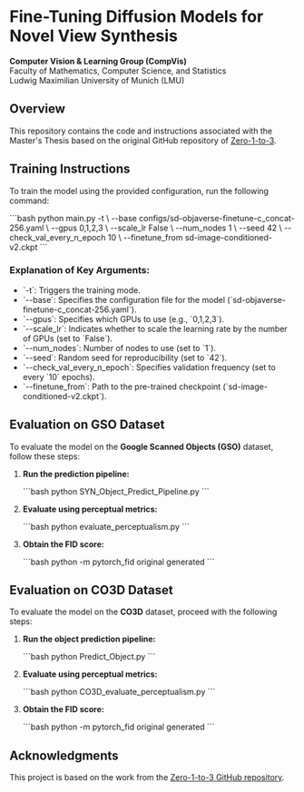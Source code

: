 # Fine-Tuning Diffusion Models for Novel View Synthesis

**Computer Vision & Learning Group (CompVis)** <br />
Faculty of Mathematics, Computer Science, and Statistics <br />
Ludwig Maximilian University of Munich (LMU) <br />

## Overview
This repository contains the code and instructions associated with the Master's Thesis based on the original GitHub repository of [Zero-1-to-3](https://github.com/cvlab-columbia/zero123).  <br />

## Training Instructions

To train the model using the provided configuration, run the following command:

\`\`\`bash
python main.py -t \\
  --base configs/sd-objaverse-finetune-c_concat-256.yaml \\
  --gpus 0,1,2,3 \\
  --scale_lr False \\
  --num_nodes 1 \\
  --seed 42 \\
  --check_val_every_n_epoch 10 \\
  --finetune_from sd-image-conditioned-v2.ckpt
\`\`\`

### Explanation of Key Arguments:

- \`-t\`: Triggers the training mode.
- \`--base\`: Specifies the configuration file for the model (\`sd-objaverse-finetune-c_concat-256.yaml\`).
- \`--gpus\`: Specifies which GPUs to use (e.g., \`0,1,2,3\`).
- \`--scale_lr\`: Indicates whether to scale the learning rate by the number of GPUs (set to \`False\`).
- \`--num_nodes\`: Number of nodes to use (set to \`1\`).
- \`--seed\`: Random seed for reproducibility (set to \`42\`).
- \`--check_val_every_n_epoch\`: Specifies validation frequency (set to every \`10\` epochs).
- \`--finetune_from\`: Path to the pre-trained checkpoint (\`sd-image-conditioned-v2.ckpt\`).

## Evaluation on GSO Dataset

To evaluate the model on the **Google Scanned Objects (GSO)** dataset, follow these steps:

1. **Run the prediction pipeline:**

   \`\`\`bash
   python SYN_Object_Predict_Pipeline.py
   \`\`\`

2. **Evaluate using perceptual metrics:**

   \`\`\`bash
   python evaluate_perceptualism.py
   \`\`\`

3. **Obtain the FID score:**

   \`\`\`bash
   python -m pytorch_fid original generated
   \`\`\`

## Evaluation on CO3D Dataset

To evaluate the model on the **CO3D** dataset, proceed with the following steps:

1. **Run the object prediction pipeline:**

   \`\`\`bash
   python Predict_Object.py
   \`\`\`

2. **Evaluate using perceptual metrics:**

   \`\`\`bash
   python CO3D_evaluate_perceptualism.py
   \`\`\`

3. **Obtain the FID score:**

   \`\`\`bash
   python -m pytorch_fid original generated
   \`\`\`

## Acknowledgments

This project is based on the work from the [Zero-1-to-3 GitHub repository](https://github.com/cvlab-columbia/zero123).
